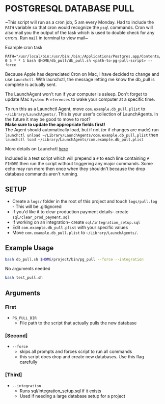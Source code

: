 # POSTGRESQL DATABASE PULL

~This script will run as a cron job, 5 am every Monday. Had to include the `PATH` variable so that cron would recognize the `psql` commands. Cron will also mail you the output of the task which is used to double check for any errors. Run `mail` in terminal to view mail~

Example cron task
```
PATH="/usr/local/bin:/usr/bin:/bin:/Applications/Postgres.app/Contents/Versions/latest/bin"
0 5 * * 1 bash $HOME/db_pull/db_pull.sh <path-to-pg-pull-script> --force
```

Because Apple has depreciated Cron on Mac, I have decided to change and use `Launchctl`. 
With launchctl, the message letting me know the db_pull is complete is actually sent.

The LaunchAgent won't run if your computer is asleep.
Don't forget to update Mac `System Preferences` to wake your computer at a specific time.

To run this as a Launchctl Agent, move `com.example.db_pull.plist` to `~/Library/LaunchAgents/`. This is your user's collection of LaunchAgents. In the future it may be good to move to root? <br />
<b>Make sure to update the appropriate fields first!</b> <br />
The Agent should automatically load, but if not (or if changes are made) run `launchctl unload ~/Library/LaunchAgents/com.example.db_pull.plist` then `launchctl load ~/Library/LaunchAgents/com.example.db_pull.plist`

More details on Launchctl [here](https://launchd.info/)

Included is a test script which will prepend a `#` to each line containing `# FINDME`
then run the script without triggering any major commands. Some echo may run more then once when they shouldn't because the drop database commands aren't running.


## SETUP
* Create a `logs/` folder in the root of this project and touch `logs/pull.log` - This will be .gitignored
* If you'd like it to clear production payment details- create `sql/clear_prod_payment.sql`
* If working on an integration- create `sql/integration_setup.sql`
* Edit `com.example.db_pull.plist` with your specific values
* Move `com.example.db_pull.plist` to `~/Library/LaunchAgents/`.

## Example Usage

``` bash
bash db_pull.sh $HOME/project/bin/pg_pull --force --integration
```

No arguments needed
``` bash
bash test_pull.sh
```

## Arguments
### First
* `PG_PULL_DIR`
  * File path to the script that actually pulls the new database

### [Second]
* `--force`
  * skips all prompts and forces script to run all commands
  * this script does drop and create new databases. Use this flag carefully

### [Third]
* `--integration`
  * Runs sql/integration_setup.sql if it exists
  * Used if needing a large database setup for a project
